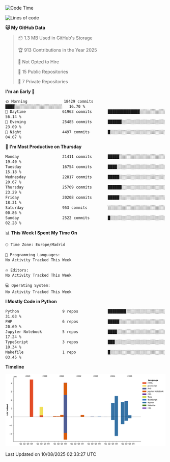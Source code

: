 <!--START_SECTION:waka-->
![Code Time](http://img.shields.io/badge/Code%20Time-839%20hrs%2038%20mins-blue)

![Lines of code](https://img.shields.io/badge/From%20Hello%20World%20I%27ve%20Written-18.3%20million%20lines%20of%20code-blue)

**🐱 My GitHub Data** 

> 📦 1.3 MB Used in GitHub's Storage 
 > 
> 🏆 913 Contributions in the Year 2025
 > 
> 🚫 Not Opted to Hire
 > 
> 📜 15 Public Repositories 
 > 
> 🔑 7 Private Repositories 
 > 
**I'm an Early 🐤** 

```text
🌞 Morning                18429 commits       ████░░░░░░░░░░░░░░░░░░░░░   16.70 % 
🌆 Daytime                61963 commits       ██████████████░░░░░░░░░░░   56.14 % 
🌃 Evening                25485 commits       ██████░░░░░░░░░░░░░░░░░░░   23.09 % 
🌙 Night                  4497 commits        █░░░░░░░░░░░░░░░░░░░░░░░░   04.07 % 
```
📅 **I'm Most Productive on Thursday** 

```text
Monday                   21411 commits       █████░░░░░░░░░░░░░░░░░░░░   19.40 % 
Tuesday                  16754 commits       ████░░░░░░░░░░░░░░░░░░░░░   15.18 % 
Wednesday                22817 commits       █████░░░░░░░░░░░░░░░░░░░░   20.67 % 
Thursday                 25709 commits       ██████░░░░░░░░░░░░░░░░░░░   23.29 % 
Friday                   20208 commits       █████░░░░░░░░░░░░░░░░░░░░   18.31 % 
Saturday                 953 commits         ░░░░░░░░░░░░░░░░░░░░░░░░░   00.86 % 
Sunday                   2522 commits        █░░░░░░░░░░░░░░░░░░░░░░░░   02.28 % 
```


📊 **This Week I Spent My Time On** 

```text
🕑︎ Time Zone: Europe/Madrid

💬 Programming Languages: 
No Activity Tracked This Week

🔥 Editors: 
No Activity Tracked This Week

💻 Operating System: 
No Activity Tracked This Week
```

**I Mostly Code in Python** 

```text
Python                   9 repos             ████████░░░░░░░░░░░░░░░░░   31.03 % 
PHP                      6 repos             █████░░░░░░░░░░░░░░░░░░░░   20.69 % 
Jupyter Notebook         5 repos             ████░░░░░░░░░░░░░░░░░░░░░   17.24 % 
TypeScript               3 repos             ███░░░░░░░░░░░░░░░░░░░░░░   10.34 % 
Makefile                 1 repo              █░░░░░░░░░░░░░░░░░░░░░░░░   03.45 % 
```



**Timeline**

![Lines of Code chart](https://raw.githubusercontent.com/danisoronellas/danisoronellas/main/assets/bar_graph.png)


 Last Updated on 10/08/2025 02:33:27 UTC
<!--END_SECTION:waka-->
